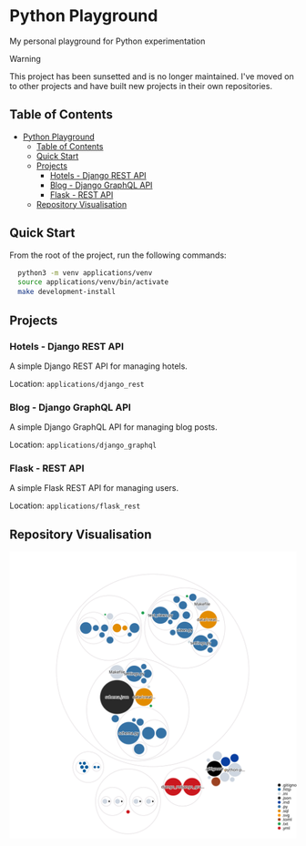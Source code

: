 # Python Playground

My personal playground for Python experimentation

> [!WARNING]
> This project has been sunsetted and is no longer maintained. I've moved on to other projects and have built new projects in their own repositories.

## Table of Contents

- [Python Playground](#python-playground)
  - [Table of Contents](#table-of-contents)
  - [Quick Start](#quick-start)
  - [Projects](#projects)
    - [Hotels - Django REST API](#hotels---django-rest-api)
    - [Blog - Django GraphQL API](#blog---django-graphql-api)
    - [Flask - REST API](#flask---rest-api)
  - [Repository Visualisation](#repository-visualisation)

## Quick Start

From the root of the project, run the following commands:

```bash
  python3 -m venv applications/venv
  source applications/venv/bin/activate
  make development-install
```

## Projects

### Hotels - Django REST API

A simple Django REST API for managing hotels.

Location: `applications/django_rest`

### Blog - Django GraphQL API

A simple Django GraphQL API for managing blog posts.

Location: `applications/django_graphql`

### Flask - REST API

A simple Flask REST API for managing users.

Location: `applications/flask_rest`

## Repository Visualisation

![Visualization of the codebase](./repository-visualisation.svg)
